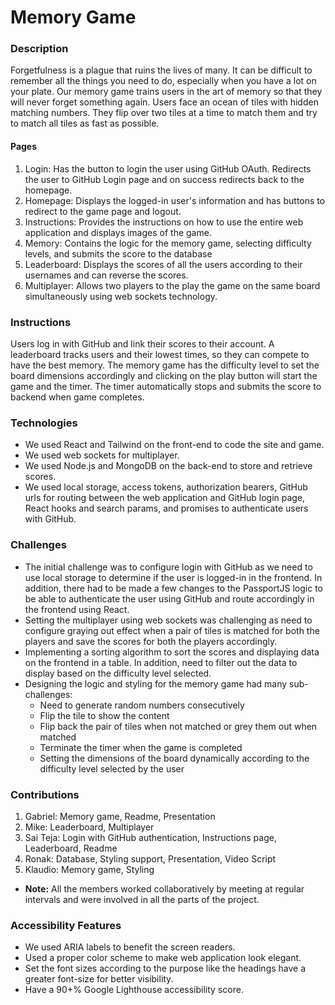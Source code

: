 # Memory Game

### Description
Forgetfulness is a plague that ruins the lives of many. It can be difficult to remember all the things you need to do, especially when you have a lot on your plate. Our memory game trains users in the art of memory so that they will never forget something again. Users face an ocean of tiles with hidden matching numbers. They flip over two tiles at a time to match them and try to match all tiles as fast as possible.

#### Pages
1. Login: Has the button to login the user using GitHub OAuth. Redirects the user to GitHub Login page and on success redirects back to the homepage.
2. Homepage: Displays the logged-in user's information and has buttons to redirect to the game page and logout.
3. Instructions: Provides the instructions on how to use the entire web application and displays images of the game.
4. Memory: Contains the logic for the memory game, selecting difficulty levels, and submits the score to the database
5. Leaderboard: Displays the scores of all the users according to their usernames and can reverse the scores.
6. Multiplayer: Allows two players to the play the game on the same board simultaneously using web sockets technology.

### Instructions
Users log in with GitHub and link their scores to their account. A leaderboard tracks users and their lowest times, so they can compete to have the best memory. The memory game has the difficulty level to set the board dimensions accordingly and clicking on the play button will start the game and the timer. The timer automatically stops and submits the score to backend when game completes.  

### Technologies
- We used React and Tailwind on the front-end to code the site and game.
- We used web sockets for multiplayer.
- We used Node.js and MongoDB on the back-end to store and retrieve scores.
- We used local storage, access tokens, authorization bearers, GitHub urls for routing between the web application and GitHub login page, React hooks and search params, and promises to authenticate users with GitHub.

### Challenges
- The initial challenge was to configure login with GitHub as we need to use local storage to determine if the user is logged-in in the frontend. In addition, there had to be made a few changes to the PassportJS logic to be able to authenticate the user using GitHub and route accordingly in the frontend using React.
- Setting the multiplayer using web sockets was challenging as need to configure graying out effect when a pair of tiles is matched for both the players and save the scores for both the players accordingly.
- Implementing a sorting algorithm to sort the scores and displaying data on the frontend in a table. In addition, need to filter out the data to display based on the difficulty level selected.
- Designing the logic and styling for the memory game had many sub-challenges:
  - Need to generate random numbers consecutively
  - Flip the tile to show the content
  - Flip back the pair of tiles when not matched or grey them out when matched
  - Terminate the timer when the game is completed
  - Setting the dimensions of the board dynamically according to the difficulty level selected by the user

### Contributions
1. Gabriel: Memory game, Readme, Presentation
2. Mike: Leaderboard, Multiplayer
3. Sai Teja: Login with GitHub authentication, Instructions page, Leaderboard, Readme 
4. Ronak: Database, Styling support, Presentation, Video Script
5. Klaudio: Memory game, Styling
- **Note:** All the members worked collaboratively by meeting at regular intervals and were involved in all the parts of the project.

### Accessibility Features
- We used ARIA labels to benefit the screen readers.
- Used a proper color scheme to make web application look elegant.
- Set the font sizes according to the purpose like the headings have a greater font-size for better visibility.
- Have a 90+% Google Lighthouse accessibility score.

